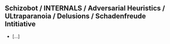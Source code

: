 ## Schizobot / INTERNALS / Adversarial Heuristics / ULtraparanoia / Delusions / Schadenfreude Intitiative
* [...]
